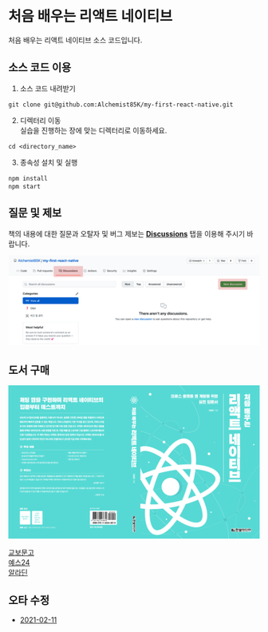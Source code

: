 # 처음 배우는 리액트 네이티브

처음 배우는 리액트 네이티브 소스 코드입니다.

## 소스 코드 이용

1. 소스 코드 내려받기

```
git clone git@github.com:Alchemist85K/my-first-react-native.git
```

2. 디렉터리 이동  
   실습을 진행하는 장에 맞는 디렉터리로 이동하세요.

```
cd <directory_name>
```

3. 종속성 설치 및 실행

```
npm install
npm start
```

## 질문 및 제보

책의 내용에 대한 질문과 오탈자 및 버그 제보는 **[Discussions](https://github.com/Alchemist85K/my-first-react-native/discussions)** 탭을 이용해 주시기 바랍니다.

![Discussions](https://github.com/Alchemist85K/my-first-react-native/blob/main/.github/img/Discussions.png)

## 도서 구매

![Book Cover](https://github.com/Alchemist85K/my-first-react-native/blob/main/.github/img/cover.jpg)

[교보문고](http://www.kyobobook.co.kr/product/detailViewKor.laf?ejkGb=KOR&mallGb=KOR&barcode=9791162243879&orderClick=LEa&Kc=)  
[예스24](http://www.yes24.com/Product/Goods/97163575)  
[알라딘](https://www.aladin.co.kr/shop/wproduct.aspx?ItemId=262548791)

## 오타 수정

- [2021-02-11](https://github.com/Alchemist85K/my-first-react-native/blob/main/chapter04/CHANGELOG.md#2021-02-11)
